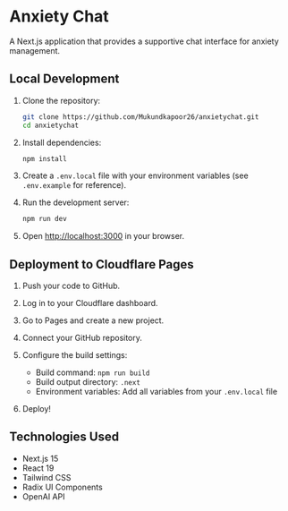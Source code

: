 # Anxiety Chat

A Next.js application that provides a supportive chat interface for anxiety management.

## Local Development

1. Clone the repository:
   ```bash
   git clone https://github.com/Mukundkapoor26/anxietychat.git
   cd anxietychat
   ```

2. Install dependencies:
   ```bash
   npm install
   ```

3. Create a `.env.local` file with your environment variables (see `.env.example` for reference).

4. Run the development server:
   ```bash
   npm run dev
   ```

5. Open [http://localhost:3000](http://localhost:3000) in your browser.

## Deployment to Cloudflare Pages

1. Push your code to GitHub.

2. Log in to your Cloudflare dashboard.

3. Go to Pages and create a new project.

4. Connect your GitHub repository.

5. Configure the build settings:
   - Build command: `npm run build`
   - Build output directory: `.next`
   - Environment variables: Add all variables from your `.env.local` file

6. Deploy!

## Technologies Used

- Next.js 15
- React 19
- Tailwind CSS
- Radix UI Components
- OpenAI API
